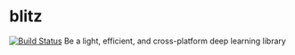 # blitz
[![Build Status](https://travis-ci.org/PAA-NCIC/blitz.svg?branch=master)](https://travis-ci.org/PAA-NCIC/blitz)
Be a light, efficient, and cross-platform deep learning library
